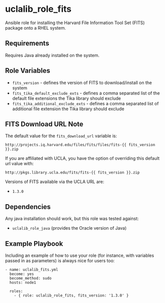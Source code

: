 uclalib_role_fits
=========

Ansible role for installing the Harvard File Information Tool Set (FITS) package onto a RHEL system.

Requirements
------------

Requires Java already installed on the system.

Role Variables
--------------

* `fits_version` - defines the version of FITS to download/install on the system
* `fits_tika_default_exclude_exts` - defines a comma separated list of the default file extensions the Tika library should exclude
* `fits_tika_additional_exclude_exts` - defines a comma separated list of additional file extension the Tika library should exclude

FITS Download URL Note
----------------------

The default value for the `fits_download_url` variable is:

`http://projects.iq.harvard.edu/files/fits/files/fits-{{ fits_version }}.zip`

If you are affiliated with UCLA, you have the option of overriding this default url value with:

`http://pkgs.library.ucla.edu/fits/fits-{{ fits_version }}.zip`

Versions of FITS available via the UCLA URL are:

* `1.3.0`

Dependencies
------------

Any java installation should work, but this role was tested against:

* `uclalib_role_java` (provides the Oracle version of Java)

Example Playbook
----------------

Including an example of how to use your role (for instance, with variables passed in as parameters) is always nice for users too:
```
- name: uclalib_fits.yml
  become: yes
  become_method: sudo
  hosts: node1

  roles:
    - { role: uclalib_role_fits, fits_version: '1.3.0' }
```
